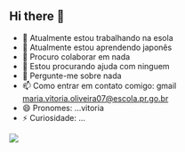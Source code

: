 ## Hi there 👋

- 🔭 Atualmente estou trabalhando na esola
- 🌱 Atualmente estou aprendendo japonês
- 👯 Procuro colaborar em nada
- 🤔 Estou procurando ajuda com ninguem
- 💬 Pergunte-me sobre nada
- 📫 Como entrar em contato comigo: gmail maria.vitoria.oliveira07@escola.pr.go.br
- 😄 Pronomes: ...vitoria
- ⚡ Curiosidade: ...

![](https://media1.tenor.com/m/voXHTXMJ_iMAAAAC/one-piece-anime.gif)


